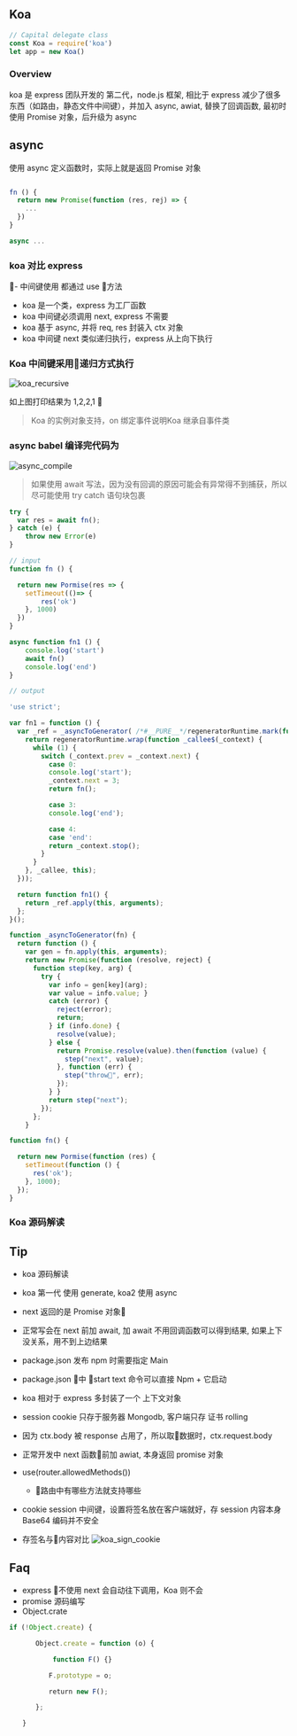 

## Koa

```js
// Capital delegate class
const Koa = require('koa')
let app = new Koa()
```

### Overview

koa 是 express 团队开发的 第二代，node.js 框架, 相比于 express 减少了很多东西（如路由，静态文件中间键），并加入 async, awiat, 替换了回调函数, 最初时使用 Promise 对象，后升级为  async

## async

使用 async 定义函数时，实际上就是返回 Promise 对象

```js

fn () {
  return new Promise(function (res, rej) => {
    ...
  })
}

async ...
```

### koa 对比 express

- 中间键使用 都通过 use 方法
- koa 是一个类，express 为工厂函数
- koa 中间键必须调用 next, express 不需要
- koa 基于 async, 并将 req, res 封装入 ctx 对象
- koa 中间键 next 类似递归执行，express 从上向下执行


### Koa 中间键采用递归方式执行

![koa_recursive](imgs/25/koa_recursive.jpg)

如上图打印结果为 1,2,2,1

> Koa 的实例对象支持，on 绑定事件说明Koa 继承自事件类

### async babel 编译完代码为

![async_compile]()


> 如果使用 await 写法，因为没有回调的原因可能会有异常得不到捕获，所以尽可能使用 try catch 语句块包裹

```js
try {
  var res = await fn();
} catch (e) {
    throw new Error(e)
}
```

```js
// input
function fn () {

  return new Pormise(res => {
	setTimeout(()=> {
    	res('ok')
    }, 1000)
  })
}

async function fn1 () {
	console.log('start')
  	await fn()
	console.log('end')
}

// output

'use strict';

var fn1 = function () {
  var _ref = _asyncToGenerator( /*#__PURE__*/regeneratorRuntime.mark(function _callee() {
    return regeneratorRuntime.wrap(function _callee$(_context) {
      while (1) {
        switch (_context.prev = _context.next) {
          case 0:
          console.log('start');
          _context.next = 3;
          return fn();

          case 3:
          console.log('end');

          case 4:
          case 'end':
          return _context.stop();
        }
      }
    }, _callee, this);
  }));

  return function fn1() {
    return _ref.apply(this, arguments);
  };
}();

function _asyncToGenerator(fn) {
  return function () {
    var gen = fn.apply(this, arguments);
    return new Promise(function (resolve, reject) {
      function step(key, arg) {
        try {
          var info = gen[key](arg);
          var value = info.value; }
          catch (error) {
            reject(error);
            return;
          } if (info.done) {
            resolve(value);
          } else {
            return Promise.resolve(value).then(function (value) {
              step("next", value);
            }, function (err) {
              step("throw", err);
            });
          } }
          return step("next");
        });
      };
    }

function fn() {

  return new Pormise(function (res) {
    setTimeout(function () {
      res('ok');
    }, 1000);
  });
}

```

### Koa 源码解读


## Tip
- koa 源码解读
- koa 第一代 使用 generate, koa2 使用  async
- next 返回的是 Promise 对象
- 正常写会在 next 前加 await, 加 await 不用回调函数可以得到结果, 如果上下没关系，用不到上边结果

- package.json 发布 npm 时需要指定 Main

- package.json 中 start text 命令可以直接 Npm + 它启动

- koa 相对于 express 多封装了一个 上下文对象

- session cookie 只存于服务器 Mongodb, 客户端只存 证书 rolling

- 因为 ctx.body 被 response 占用了，所以取数据时，ctx.request.body

- 正常开发中 next 函数前加 awiat, 本身返回 promise 对象

- use(router.allowedMethods())
  - 路由中有哪些方法就支持哪些

- cookie session 中间键，设置将签名放在客户端就好，存 session 内容本身 Base64 编码并不安全

- 存签名与内容对比
![koa_sign_cookie](imgs/25/koa_sign_cookie.jpg)

## Faq

- express 不使用 next 会自动往下调用，Koa 则不会
- promise 源码编写
- Object.crate

```js
if (!Object.create) {

　　　　Object.create = function (o) {

　　　　　　 function F() {}

　　　　　　F.prototype = o;

　　　　　　return new F();

　　　　};

　　}
```
